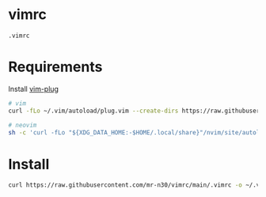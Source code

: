 # vimrc
`.vimrc`

# Requirements
Install [vim-plug](https://github.com/junegunn/vim-plug.git)
```bash
# vim
curl -fLo ~/.vim/autoload/plug.vim --create-dirs https://raw.githubusercontent.com/junegunn/vim-plug/master/plug.vim

# neovim
sh -c 'curl -fLo "${XDG_DATA_HOME:-$HOME/.local/share}"/nvim/site/autoload/plug.vim --create-dirs https://raw.githubusercontent.com/junegunn/vim-plug/master/plug.vim'
```

# Install
```bash
curl https://raw.githubusercontent.com/mr-n30/vimrc/main/.vimrc -o ~/.vimrc
```
